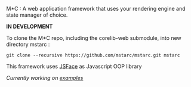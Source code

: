 M*C : A web application framework that uses your rendering engine and state manager of choice.


**IN DEVELOPMENT**


To clone the M*C repo, including the corelib-web submodule, into new directory mstarc :

	git clone --recursive https://github.com/mstarc/mstarc.git mstarc

This framework uses [JSFace](https://github.com/tnhu/jsface) as Javascript OOP library

_Currently working on [examples](https://github.com/mstarc/mstarc/tree/master/examples)_
